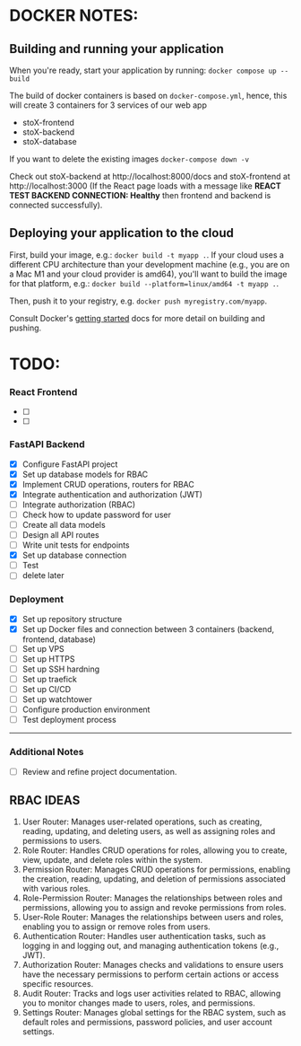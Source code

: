 # DOCKER NOTES:

## Building and running your application

When you're ready, start your application by running:
`docker compose up --build`

The build of docker containers is based on `docker-compose.yml`, hence, this will create 3 containers for 3 services of our web app

- stoX-frontend
- stoX-backend
- stoX-database

If you want to delete the existing images
`docker-compose down -v `

Check out stoX-backend at http://localhost:8000/docs and stoX-frontend at http://localhost:3000 (If the React page loads with a message like **REACT TEST BACKEND CONNECTION: Healthy** then frontend and backend is connected successfully).

## Deploying your application to the cloud

First, build your image, e.g.: `docker build -t myapp .`.
If your cloud uses a different CPU architecture than your development
machine (e.g., you are on a Mac M1 and your cloud provider is amd64),
you'll want to build the image for that platform, e.g.:
`docker build --platform=linux/amd64 -t myapp .`.

Then, push it to your registry, e.g. `docker push myregistry.com/myapp`.

Consult Docker's [getting started](https://docs.docker.com/go/get-started-sharing/)
docs for more detail on building and pushing.

# TODO:

### React Frontend

- [ ]
- [ ]

### FastAPI Backend

- [x] Configure FastAPI project
- [x] Set up database models for RBAC
- [x] Implement CRUD operations, routers for RBAC
- [x] Integrate authentication and authorization (JWT)
- [ ] Integrate authorization (RBAC)
- [ ] Check how to update password for user
- [ ] Create all data models
- [ ] Design all API routes
- [ ] Write unit tests for endpoints
- [x] Set up database connection
- [ ] Test
- [ ] delete later

### Deployment

- [x] Set up repository structure
- [x] Set up Docker files and connection between 3 containers (backend, frontend, database)
- [ ] Set up VPS
- [ ] Set up HTTPS
- [ ] Set up SSH hardning
- [ ] Set up traefick
- [ ] Set up CI/CD
- [ ] Set up watchtower
- [ ] Configure production environment
- [ ] Test deployment process

---

### Additional Notes

- [ ] Review and refine project documentation.

## RBAC IDEAS

1. User Router: Manages user-related operations, such as creating, reading, updating, and deleting users, as well as assigning roles and permissions to users.
2. Role Router: Handles CRUD operations for roles, allowing you to create, view, update, and delete roles within the system.
3. Permission Router: Manages CRUD operations for permissions, enabling the creation, reading, updating, and deletion of permissions associated with various roles.
4. Role-Permission Router: Manages the relationships between roles and permissions, allowing you to assign and revoke permissions from roles.
5. User-Role Router: Manages the relationships between users and roles, enabling you to assign or remove roles from users.
6. Authentication Router: Handles user authentication tasks, such as logging in and logging out, and managing authentication tokens (e.g., JWT).
7. Authorization Router: Manages checks and validations to ensure users have the necessary permissions to perform certain actions or access specific resources.
8. Audit Router: Tracks and logs user activities related to RBAC, allowing you to monitor changes made to users, roles, and permissions.
9. Settings Router: Manages global settings for the RBAC system, such as default roles and permissions, password policies, and user account settings.
